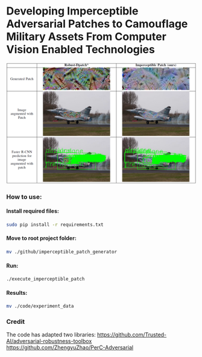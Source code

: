 # Developing Imperceptible Adversarial Patches to Camouflage Military Assets From Computer Vision Enabled Technologies
![](robust_dpatch_imperceptible_patch_compare.png)
### How to use:
#### Install required files:
```bash
sudo pip install -r requirements.txt
```
#### Move to root project folder: 
```bash
mv ./github/imperceptible_patch_generator
```
#### Run:
```bash
./execute_imperceptible_patch
```
#### Results:
```bash
mv ./code/experiment_data
```
  
### Credit
The code has adapted two libraries:
https://github.com/Trusted-AI/adversarial-robustness-toolbox  
https://github.com/ZhengyuZhao/PerC-Adversarial  
